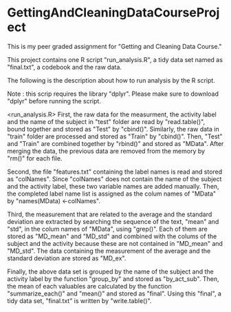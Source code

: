# GettingAndCleaningDataCourseProject
This is my peer graded assignment for "Getting and Cleaning Data Course."

This project contains one R script "run_analysis.R", a tidy data set named as 
"final.txt", a codebook and the raw data. 

The following is the description about how to run analysis by the R script.

Note :  this scrip requires the library "dplyr". 
        Please make sure to download "dplyr" before running the script.
        
        
<run_analysis.R>
First, the raw data for the measurment, the activity label and the name of the 
subject in "test" folder are read by "read.table()", bound together and stored 
as "Test" by "cbind()". Similarly, the raw data in "train" folder are processed
and stored as "Train" by "cbind()". Then, "Test" and "Train" are combined 
together by "rbind()" and stored as "MData". After merging the data, the previous
data are removed from the memory by "rm()" for each file.

Second, the file "features.txt" containing the label names is read and stored as 
"colNames". Since "colNames" does not contain the name of the subject and the 
activity label, these two variable names are added manually. Then, the completed
label name list is assigned as the colum names of "MData" by 
"names(MData) <-colNames". 

Third, the measurement that are related to the average and the standard deviation
are extracted by searching the sequence of the text, "mean" and "std", in the 
colum names of "MData", using "grep()". Each of them are stored as "MD_mean" and
"MD_std" and combined with the colums of the subject and the activity because
these are not contained in "MD_mean" and "MD_std". The data containing the 
measurement of the average and the standard deviation are stored as "MD_ex".

Finally, the above data set is grouped by the name of the subject and the 
activity label by the function "group_by" and stored as "by_act_sub". Then, the 
mean of each valuables are calculated by the function "summarize_each()" and 
"mean()" and stored as "final". Using this "final", a tidy data set, "final.txt"
is written by "write.table()". 





